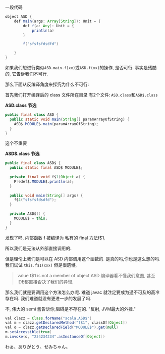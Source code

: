 一段代码

```java
object ASD {
    def main(args: Array[String]): Unit = {
        def f(a: Any): Unit = {
            println(a)
        }

        f("sfsfsfdsdfd")

    }
}
```

如果我们想进行类似`ASD.main.f(xx)`或`ASD.f(xx)`的操作, 是否可行.
事实是残酷的, 它告诉我们不可行.

那么下面从反编译角度来探究为什么不可行:

首先我们打开编译后的 class 文件所在目录
有2个文件: `ASD.class`和`ASD$.class`

**ASD.class 节选**
```java
public final class ASD {
  public static void main(String[] paramArrayOfString) {
    ASD$.MODULE$.main(paramArrayOfString);
  }
}
```
这个不重要

**ASD$.class 节选**
```java
public final class ASD$ {
  public static final ASD$ MODULE$;
  
  private final void f$1(Object a) {
    Predef$.MODULE$.println(a);
  }
  
  public void main(String[] args) {
    f$1("sfsfsfdsdfd");
  }
  
  private ASD$() {
    MODULE$ = this;
  }
}
```

发现了吗, 内部函数 f 被编译为 私有的 final 方法f$1.

所以我们是无法从外部直接调用的.

但是理伦上我们是可以在 ASD 内部调用这个函数的.
是真的吗,你也是这么想的吗.
我们试试 `this.f$1(xxx)`
但是很遗憾, 
>value f$1 is not a member of object ASD
编译器看不懂我们意图, 甚至IDE都直接否决了我们的异想.

那么我们就是要调用这个方法怎么办呢. 
难道 javac 就注定要成为遥不可及的高冷存在吗. 
我们难道就没有更进一步的发展了吗.

不, 伟大的 semi 酱告诉你,阻碍是不存在的.
"反射, JVM最大的外挂."

```java
val clazz = Class.forName("scala.ASD$")
val m = clazz.getDeclaredMethod("f$1", classOf[Object])
val o = clazz.getDeclaredField("MODULE$").get(null)
m.setAccessible(true)
m.invoke(o, "234234234".asInstanceOf[Object])
```

わぁ、ありがとう、せみちゃん。

